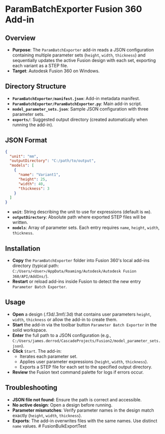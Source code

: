# ParamBatchExporter Fusion 360 Add-in

## Overview
- **Purpose**: The `ParamBatchExporter` add-in reads a JSON configuration containing multiple parameter sets (`height`, `width`, `thickness`) and sequentially updates the active Fusion design with each set, exporting each variant as a STEP file.
- **Target**: Autodesk Fusion 360 on Windows.

## Directory Structure
- **`ParamBatchExporter/manifest.json`**: Add-in metadata manifest.
- **`ParamBatchExporter/ParamBatchExporter.py`**: Main add-in script.
- **`model_parameter_sets.json`**: Sample JSON configuration with three parameter sets.
- **`exports/`**: Suggested output directory (created automatically when running the add-in).

## JSON Format
```json
{
  "unit": "mm",
  "outputDirectory": "C:/path/to/output",
  "models": [
    {
      "name": "Variant1",
      "height": 25,
      "width": 40,
      "thickness": 3
    }
  ]
}
```
- **`unit`**: String describing the unit to use for expressions (default is `mm`).
- **`outputDirectory`**: Absolute path where exported STEP files will be written.
- **`models`**: Array of parameter sets. Each entry requires `name`, `height`, `width`, `thickness`.

## Installation
- **Copy** the `ParamBatchExporter` folder into Fusion 360's local add-ins directory (typical path: `C:/Users/<User>/AppData/Roaming/Autodesk/Autodesk Fusion 360/API/AddIns/`).
- **Restart** or reload add-ins inside Fusion to detect the new entry `Parameter Batch Exporter`.

## Usage
- **Open** a design (.f3d/.3mf/.3d) that contains user parameters `height`, `width`, `thickness` or allow the add-in to create them.
- **Start** the add-in via the toolbar button `Parameter Batch Exporter` in the solid workspace.
- **Enter** the full path to a JSON configuration (e.g., `C:/Users/james.derrod/CascadeProjects/Fusion2/model_parameter_sets.json`).
- **Click** `Start`. The add-in:
  - Iterates each parameter set.
  - Applies user parameter expressions (`height`, `width`, `thickness`).
  - Exports a STEP file for each set to the specified output directory.
- **Review** the Fusion text command palette for logs if errors occur.

## Troubleshooting
- **JSON file not found**: Ensure the path is correct and accessible.
- **No active design**: Open a design before running.
- **Parameter mismatches**: Verify parameter names in the design match exactly (`height`, `width`, `thickness`).
- **Exports**: The add-in overwrites files with the same names. Use distinct `name` values.
#   F u s i o n B u l k E x p o r t T e s t  
 